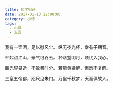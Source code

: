 ```yaml
---
title: 和学姐诗
date: 2017-01-13 12:00:00
category: 小诗
tags:
  - 小诗
  - 五言
---
```


我有一壶酒，足以慰风尘。
纵无夜光杯，幸有子期音。

杯起点江山，豪气可吞云。
杯落望明月，烦忧入我心。

韶光容易逝，不敢费时分。
若能黄粱醉，但愿不复醒。

三皇五帝都，咫尺见朱门。
万里千秋梦，天涯俱故人。




<!--more-->
